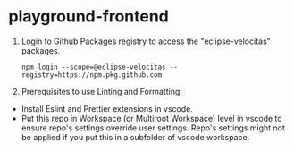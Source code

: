 # playground-frontend

1. Login to Github Packages registry to access the "eclipse-velocitas" packages.

    `npm login --scope=@eclipse-velocitas --registry=https://npm.pkg.github.com`

2. Prerequisites to use Linting and Formatting:

-   Install Eslint and Prettier extensions in vscode.
-   Put this repo in Workspace (or Multiroot Workspace) level in vscode to ensure repo's settings override user settings. Repo's settings might not be applied if you put this in a subfolder of vscode workspace.
